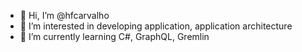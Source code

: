 - 👋 Hi, I’m @hfcarvalho
- 👀 I’m interested in developing application, application architecture 
- 🌱 I’m currently learning C#, GraphQL, Gremlin

<!---
hfcarvalho/hfcarvalho is a ✨ special ✨ repository because its `README.md` (this file) appears on your GitHub profile.
You can click the Preview link to take a look at your changes.
--->
